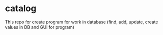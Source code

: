 # catalog
This repo for create program for work in database (find, add, update, create values in DB and GUI for program)
